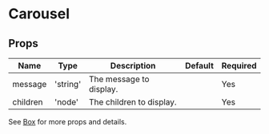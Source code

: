 # Carousel


## Props

Name | Type | Description | Default | Required
---|---|---|---|---
message | 'string' | The message to display. | | Yes 
children | 'node' | The children to display. | | Yes


See [Box](https://material-ui.com/api/box/) for more props and details.